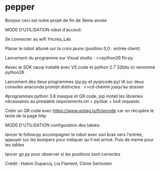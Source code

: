 # pepper
Bonjour  ceci est notre projet de fin de 3ème année


 

 

 

MODE D’UTILISATION robot d'acceuil:

Se connecter au wifi Yncrea_Lab

Placer le robot allumé sur la croix jaune (position 0,0 : entrée client)

Lancement du programme sur Visual studio : >>python26 fin.py 

#avec le SDK naoqi installé avec VS code et python 2.7 32bits ici renommé python26 

Lancement des deux programmes (py.py et pyqrcode.py) IA sur deux consoles anaconda prompt distinctes : >>cd chemin jusqu’au dossier  

#programmes python 3.6 masque et QR code, pip install les librairies nécassaires au préalable requirements.txt + pyzbar + bs4 requests  

Créer un QR code avec https://www.unitag.io/fr/qrcode car on récupère le texte de la page http 




MODE D'UTILISATION configuration des tables:

lancer le follow.py accompagner le robot avec son bras vers l'entrée,
appuyer sur les bumpers pour indiquer qu'il est arrivé. 
Puis de meme pour les tables

lancer go.py pour observer si les positions sont correctes


 
Crédit : Hakim Duparcq, Lia Flament, Côme Serlooten
